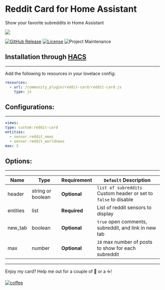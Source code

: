 # Reddit Card for Home Assistant
Show your favorite subreddits in Home Assistant

<img src='https://raw.githubusercontent.com/ljmerza/reddit-card/master/card.png' />

[![GitHub Release][releases-shield]][releases]
[![License][license-shield]](LICENSE.md)
![Project Maintenance][maintenance-shield]

## Installation through [HACS](https://github.com/custom-components/hacs)
---
Add the following to resources in your lovelace config:

```yaml
resources:
  - url: /community_plugin/reddit-card/reddit-card.js
    type: js
```

## Configurations:
---
```yaml
views:
type: custom:reddit-card
entities:
  - sensor.reddit_news
  - sensor.reddit_worldnews
max: 3
```

## Options:
---
| Name | Type | Requirement | `Default` Description
| ---- | ---- | ------- | -----------
| header | string or boolean | **Optional** | `list of subreddits` Custom header or set to `false` to disable
| entities | list | **Required** | List of reddit sensors to display
| new_tab | boolean | **Optional** | `true` open comments, subreddit, and link in new tab
| max | number | **Optional** | `10` max number of posts to show for each subreddit

---

Enjoy my card? Help me out for a couple of :beers: or a :coffee:!

[![coffee](https://www.buymeacoffee.com/assets/img/custom_images/black_img.png)](https://www.buymeacoffee.com/JMISm06AD)


[commits-shield]: https://img.shields.io/github/commit-activity/y/ljmerza/reddit-card.svg?style=for-the-badge
[commits]: https://github.com/ljmerza/reddit-card/commits/master
[license-shield]: https://img.shields.io/github/license/ljmerza/reddit-card.svg?style=for-the-badge
[maintenance-shield]: https://img.shields.io/badge/maintainer-Leonardo%20Merza%20%40ljmerza-blue.svg?style=for-the-badge
[releases-shield]: https://img.shields.io/github/release/ljmerza/reddit-card.svg?style=for-the-badge
[releases]: https://github.com/ljmerza/reddit-card/releases
